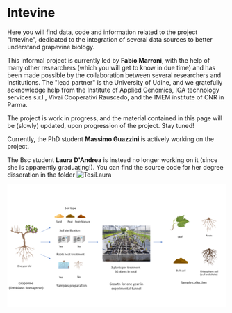 # Intevine
Here you will find data, code and information related to the project "Intevine", dedicated to the integration of several data sources to better understand grapevine biology.

This informal project is currently led by **Fabio Marroni**, with the help of many other researchers (which you will get to know in due time) and has been made possible by the collaboration between several researchers and institutions. The "lead partner" is the University of Udine, and we gratefully acknowledge help from the Institute of Applied Genomics, IGA technology services s.r.l., Vivai Cooperativi Rauscedo, and the IMEM institute of CNR in Parma. 

The project is work in progress, and the material contained in this page will be (slowly) updated, upon progression of the project. Stay tuned!


Currently, the PhD student **Massimo Guazzini** is actively working on the project.

The Bsc student **Laura D'Andrea** is instead no longer working on it (since she is apparently graduating!). You can find the source code for her degree disseration in the folder ![TesiLaura](tesi_dandrea)

![alt text](experimental_setup.png)
